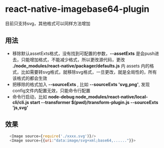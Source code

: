 # react-native-imagebase64-plugin

目前只支持svg，其他格式可以同样方法增加

## 用法
* 移除默认assetExts格式，没有找到可配置的参数，__--assetExts__ 是会push进去，只能增加格式，不能减少格式，所以更改源代码，更改 __./node_modules/react-native/packager/defaults.js__ 内 assets 内的格式，比如需要转svg格式，就移除svg格式，一旦更改，就是全局性的，所有该格式的都会生效   
* 把移除的格式加入 __--sourceExts__ , 比如 __--sourceExts 'svg,png'__, 发现 config文件内配置无效，只能命令行配置    
* 命令行启动，比如 __node-debug  node_modules/react-native/local-cli/cli.js start  --transformer $(pwd)/transform-plugin.js  --sourceExts 'js,svg'__   

## 效果
```javascript
  <Image source={require('./xxxx.svg')}/>
  <Image source={{uri:"data:image/svg+xml;base64,......"}}>
```

